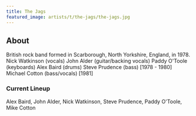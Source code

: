 ```yaml
---
title: The Jags
featured_image: artists/t/the-jags/the-jags.jpg
---
```

## About

British rock band formed in Scarborough, North Yorkshire, England, in 1978.
Nick Watkinson (vocals)
John Alder (guitar/backing vocals)
Paddy O'Toole (keyboards)
Alex Baird (drums)
Steve Prudence (bass) [1978 - 1980]
Michael Cotton (bass/vocals) [1981]


### Current Lineup

Alex Baird, John Alder, Nick Watkinson, Steve Prudence, Paddy O'Toole, Mike Cotton

